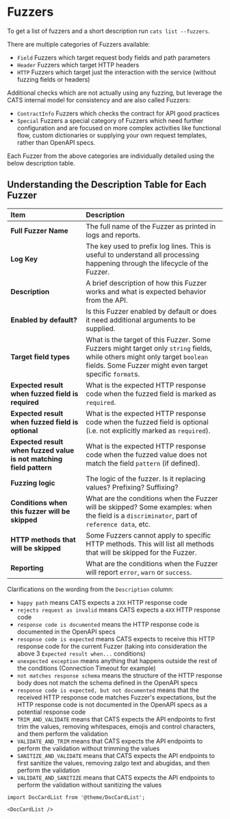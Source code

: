 
# Fuzzers

To get a list of fuzzers and a short description run `cats list --fuzzers`.

There are multiple categories of Fuzzers available:

- `Field` Fuzzers which target request body fields and path parameters
- `Header` Fuzzers which target HTTP headers
- `HTTP` Fuzzers which target just the interaction with the service (without fuzzing fields or headers)

Additional checks which are not actually using any fuzzing, but leverage the CATS internal model for consistency and are also called Fuzzers:

- `ContractInfo` Fuzzers which checks the contract for API good practices
- `Special` Fuzzers a special category of Fuzzers which need further configuration and are focused on more complex activities like functional flow, custom dictionaries or supplying your own request templates, rather than OpenAPI specs.

Each Fuzzer from the above categories are individually detailed using the below description table.

## Understanding the Description Table for Each Fuzzer

| Item                                                                | Description                                                                                                                                                                           |
|:--------------------------------------------------------------------|:--------------------------------------------------------------------------------------------------------------------------------------------------------------------------------------|
| **Full Fuzzer Name**                                                | The full name of the Fuzzer as printed in logs and reports.                                                                                                                           |
| **Log Key**                                                         | The key used to prefix log lines. This is useful to understand all processing happening through the lifecycle of the Fuzzer.                                                          |
| **Description**                                                     | A brief description of how this Fuzzer works and what is expected behavior from the API.                                                                                              |
| **Enabled by default?**                                             | Is this Fuzzer enabled by default or does it need additional arguments to be supplied.                                                                                                |
| **Target field types**                                              | What is the target of this Fuzzer. Some Fuzzers might target only `string` fields, while others might only target `boolean` fields. Some Fuzzer might even target specific `format`s. |
| **Expected result when fuzzed field is required**                   | What is the expected HTTP response code when the fuzzed field is marked as `required`.                                                                                                |
| **Expected result when fuzzed field is optional**                   | What is the expected HTTP response code when the fuzzed field is optional (i.e. not explicitly marked as `required`).                                                                 |
| **Expected result when fuzzed value is not matching field pattern** | What is the expected HTTP response code when the fuzzed value does not match the field `pattern` (if defined).                                                                        |
| **Fuzzing logic**                                                   | The logic of the fuzzer. Is it replacing values? Prefixing? Suffixing?                                                                                                                |
| **Conditions when this fuzzer will be skipped**                     | What are the conditions when the Fuzzer will be skipped? Some examples: when the field is a `discriminator`, part of `reference data`, etc.                                           |
| **HTTP methods that will be skipped**                               | Some Fuzzers cannot apply to specific HTTP methods. This will list all methods that will be skipped for the Fuzzer.                                                                   |
| **Reporting**                                                       | What are the conditions when the Fuzzer will report `error`, `warn` or `success`.                                                                                                     | 


Clarifications on the wording from the `Description` column:
- `happy path` means CATS expects a `2XX` HTTP response code
- `rejects request as invalid` means CATS expects a `4XX` HTTP response code
- `response code is documented` means the HTTP response code is documented in the OpenAPI specs
- `resopnse code is expected` means CATS expects to receive this HTTP response code for the current Fuzzer (taking into consideration the above 3 `Expected result when...` conditions)
- `unexpected exception` means anything that happens outside the rest of the conditions (Connection Timeout for example)
- `not matches response schema` means the structure of the HTTP response body does not match the schema defined in the OpenAPI specs
- `response code is expected, but not documented` means that the received HTTP response code matches Fuzzer's expectations, but the HTTP response code is not documented in the OpenAPI specs as a potential response code
- `TRIM_AND_VALIDATE` means that CATS expects the API endpoints to first trim the values, removing whitespaces, emojis and control characters, and them perform the validation
- `VALIDATE_AND_TRIM` means that CATS expects the API endpoints to perform the validation without trimming the values
- `SANITIZE_AND_VALIDATE` means that CATS expects the API endpoints to first sanitize the values, removing zalgo text and abugidas, and then perform the validation
- `VALIDATE_AND_SANITIZE` means that CATS expects the API endpoints to perform the validation without sanitizing the values

```mdx-code-block
import DocCardList from '@theme/DocCardList';

<DocCardList />
```
